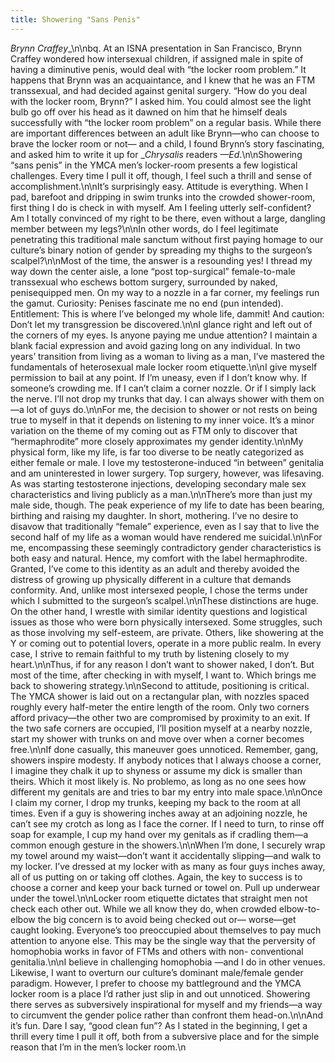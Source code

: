 ```yaml
---
title: Showering "Sans Penis"
---
```


_Brynn Craffey__\n\nbq. At an <span class="caps">ISNA</span> presentation in San Francisco, Brynn Craffey wondered how intersexual children, if assigned male in spite of having a diminutive penis, would deal with &#8220;the locker room problem.&#8221; It happens that Brynn was an acquaintance, and I knew that he was an <span class="caps">FTM</span> transsexual, and had decided against genital surgery. &#8220;How do you deal with the locker room, Brynn?&#8221; I asked him. You could almost see the light bulb go off over his head as it dawned on him that he himself deals successfully with &#8220;the locker room problem&#8221; on a regular basis. While there are important differences between an adult like Brynn&#8212;who can choose to brave the locker room or not&#8212; and a child, I found Brynn&#8217;s story fascinating, and asked him to write it up for __Chrysalis_ readers _&#8212;Ed_.\n\nShowering &#8220;sans penis&#8221; in the <span class="caps">YMCA</span> men&#8217;s locker-room presents a few logistical challenges. Every time I pull it off, though, I feel such a thrill and sense of accomplishment.\n\nIt&#8217;s surprisingly easy. Attitude is everything. When I pad, barefoot and dripping in swim trunks into the crowded shower-room, first thing I do is check in with myself. Am I feeling utterly self-confident? Am I totally convinced of my right to be there, even without a large, dangling member between my legs?\n\nIn other words, do I feel legitimate penetrating this traditional male sanctum without first paying homage to our culture&#8217;s binary notion of gender by spreading my thighs to the surgeon&#8217;s scalpel?\n\nMost of the time, the answer is a resounding yes! I thread my way down the center aisle, a lone &#8220;post top-surgical&#8221; female-to-male transsexual who eschews bottom surgery, surrounded by naked, penisequipped men. On my way to a nozzle in a far corner, my feelings run the gamut. Curiosity: Penises fascinate me no end (pun intended). Entitlement: This is where I&#8217;ve belonged my whole life, dammit! And caution: Don&#8217;t let my transgression be discovered.\n\nI glance right and left out of the corners of my eyes. Is anyone paying me undue attention? I maintain a blank facial expression and avoid gazing long on any individual. In two years&#8217; transition from living as a woman to living as a man, I&#8217;ve mastered the fundamentals of heterosexual male locker room etiquette.\n\nI give myself permission to bail at any point. If I&#8217;m uneasy, even if I don&#8217;t know why. If someone&#8217;s crowding me. If I can&#8217;t claim a corner nozzle. Or if I simply lack the nerve. I&#8217;ll not drop my trunks that day. I can always shower with them on&#8212;a lot of guys do.\n\nFor me, the decision to shower or not rests on being true to myself in that it depends on listening to my inner voice. It&#8217;s a minor variation on the theme of my coming out as <span class="caps">FTM</span> only to discover that &#8220;hermaphrodite&#8221; more closely approximates my gender identity.\n\nMy physical form, like my life, is far too diverse to be neatly categorized as either female or male. I love my testosterone-induced &#8220;in between&#8221; genitalia and am uninterested in lower surgery. Top surgery, however, was lifesaving. As was starting testosterone injections, developing secondary male sex characteristics and living publicly as a man.\n\nThere&#8217;s more than just my male side, though. The peak experience of my life to date has been bearing, birthing and raising my daughter. In short, mothering. I&#8217;ve no desire to disavow that traditionally &#8220;female&#8221; experience, even as I say that to live the second half of my life as a woman would have rendered me suicidal.\n\nFor me, encompassing these seemingly contradictory gender characteristics is both easy and natural. Hence, my comfort with the label hermaphrodite. Granted, I&#8217;ve come to this identity as an adult and thereby avoided the distress of growing up physically different in a culture that demands conformity. And, unlike most intersexed people, I chose the terms under which I submitted to the surgeon&#8217;s scalpel.\n\nThese distinctions are huge. On the other hand, I wrestle with similar identity questions and logistical issues as those who were born physically intersexed. Some struggles, such as those involving my self-esteem, are private. Others, like showering at the Y or coming out to potential lovers, operate in a more public realm. In every case, I strive to remain faithful to my truth by listening closely to my heart.\n\nThus, if for any reason I don&#8217;t want to shower naked, I don&#8217;t. But most of the time, after checking in with myself, I want to. Which brings me back to showering strategy.\n\nSecond to attitude, positioning is critical. The <span class="caps">YMCA</span> shower is laid out on a rectangular plan, with nozzles spaced roughly every half-meter the entire length of the room. Only two corners afford privacy&#8212;the other two are compromised by proximity to an exit. If the two safe corners are occupied, I&#8217;ll position myself at a nearby nozzle, start my shower with trunks on and move over when a corner becomes free.\n\nIf done casually, this maneuver goes unnoticed. Remember, gang, showers inspire modesty. If anybody notices that I always choose a corner, I imagine they chalk it up to shyness or assume my dick is smaller than theirs. Which it most likely is. No problemo, as long as no one sees how different my genitals are and tries to bar my entry into male space.\n\nOnce I claim my corner, I drop my trunks, keeping my back to the room at all times. Even if a guy is showering inches away at an adjoining nozzle, he can&#8217;t see my crotch as long as I face the corner. If I need to turn, to rinse off soap for example, I cup my hand over my genitals as if cradling them&#8212;a common enough gesture in the showers.\n\nWhen I&#8217;m done, I securely wrap my towel around my waist&#8212;don&#8217;t want it accidentally slipping&#8212;and walk to my locker. I&#8217;ve dressed at my locker with as many as four guys inches away, all of us putting on or taking off clothes. Again, the key to success is to choose a corner and keep your back turned or towel on. Pull up underwear under the towel.\n\nLocker room etiquette dictates that straight men not check each other out. While we all know they do, when crowded elbow-to-elbow the big concern is to avoid being checked out or&#8212; worse&#8212;get caught looking. Everyone&#8217;s too preoccupied about themselves to pay much attention to anyone else. This may be the single way that the perversity of homophobia works in favor of <span class="caps">FTM</span>s and others with non- conventional genitalia.\n\nI believe in challenging homophobia &#8212;and I do in other venues. Likewise, I want to overturn our culture&#8217;s dominant male/female gender paradigm. However, I prefer to choose my battleground and the <span class="caps">YMCA</span> locker room is a place I&#8217;d rather just slip in and out unnoticed. Showering there serves as subversively inspirational for myself and my friends&#8212;a way to circumvent the gender police rather than confront them head-on.\n\nAnd it&#8217;s fun. Dare I say, &#8220;good clean fun&#8221;? As I stated in the beginning, I get a thrill every time I pull it off, both from a subversive place and for the simple reason that I&#8217;m in the men&#8217;s locker room.\n